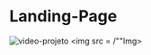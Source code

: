 # Landing-Page

![video-projeto](https://user-images.githubusercontent.com/99483009/158213063-bcdd5b82-ca19-4439-ac01-22a0e6734ab8.gif)
<img src =  /""Img>
